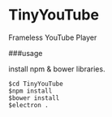 # TinyYouTube


Frameless YouTube Player


###usage
 
install npm & bower libraries.

```
$cd TinyYouTube
$npm install
$bower install
$electron .
```
